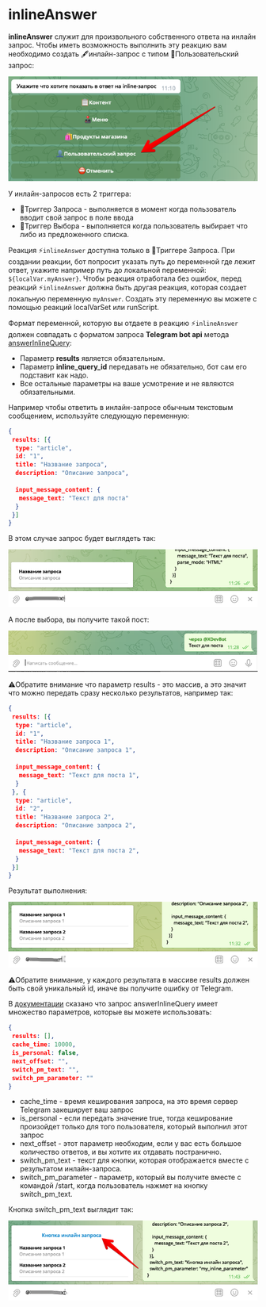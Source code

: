 # inlineAnswer

**inlineAnswer** служит для произвольного собственного ответа на инлайн запрос. Чтобы иметь возможность выполнить эту реакцию вам необходимо создать 🖋инлайн-запрос с типом 👤Пользовательский запрос:

![](./1.png)

У инлайн-запросов есть 2 триггера:
* 🔗Триггер Запроса - выполняется в момент когда пользователь вводит свой запрос в поле ввода
* 🔗Триггер Выбора - выполняется когда пользователь выбирает что либо из предложенного списка.

Реакция ⚡️`inlineAnswer` доступна только в 🔗Триггере Запроса. При создании реакции, бот попросит указать путь до переменной где лежит ответ, укажите например путь до локальной переменной: `${localVar.myAnswer}`. Чтобы реакция отработала без ошибок, перед реакций ⚡️`inlineAnswer` должна быть другая реакция, которая создает локальную переменную `myAnswer`. Создать эту переменную вы можете с помощью реакций localVarSet или runScript. 

Формат переменной, которую вы отдаете в реакцию ⚡️`inlineAnswer` должен совпадать с форматом запроса **Telegram bot api** метода [answerInlineQuery](https://core.telegram.org/bots/api#answerinlinequery):
* Параметр **results** является обязательным.
* Параметр **inline_query_id** передавать не обязательно, бот сам его подставит как надо.
* Все остальные параметры на ваше усмотрение и не являются обязательными.

Например чтобы ответить в инлайн-запросе обычным текстовым сообщением, используйте следующую переменную:
```json 
{
 results: [{
  type: "article",
  id: "1",
  title: "Название запроса",
  description: "Описание запроса",

  input_message_content: {
   message_text: "Текст для поста"
  }
 }]
}
```

В этом случае запрос будет выглядеть так:

![](./2.png)

А после выбора, вы получите такой пост:

![](./3.png)

⚠️Обратите внимание что параметр results - это массив, а это значит что можно передать сразу несколько результатов, например так:
```json 
{
 results: [{
  type: "article",
  id: "1",
  title: "Название запроса 1",
  description: "Описание запроса 1",

  input_message_content: {
   message_text: "Текст для поста 1",
  }
 }, {
  type: "article",
  id: "2",
  title: "Название запроса 2",
  description: "Описание запроса 2",

  input_message_content: {
   message_text: "Текст для поста 2",
  }
 }]
}
```

Результат выполнения:

![](./4.png)

⚠️Обратите внимание, у каждого результата в массиве results должен быть свой уникальный id, иначе вы получите ошибку от Telegram.

В [документации](https://core.telegram.org/bots/api#answerinlinequery) сказано что запрос answerInlineQuery имеет множество параметров, которые вы можете использовать:
```json 
{
 results: [],
 cache_time: 10000,
 is_personal: false,
 next_offset: "",
 switch_pm_text: "",
 switch_pm_parameter: ""
}
```
* cache_time - время кеширования запроса, на это время сервер Telegram закеширует ваш запрос
* is_personal - если передать значение true, тогда кеширование произойдет только для того пользователя, который выполнил этот запрос
* next_offset - этот параметр необходим, если у вас есть большое количество ответов, и вы хотите их отдавать постранично.
* switch_pm_text - текст для кнопки, которая отображается вместе с результатом инлайн-запроса.
* switch_pm_parameter - параметр, который вы получите вместе с командой /start, когда пользователь нажмет на кнопку switch_pm_text.

Кнопка switch_pm_text выглядит так:

![](./5.png)


